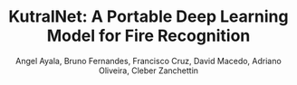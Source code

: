 ---
paperId: 15
author: Angel Ayala, Bruno Fernandes, Francisco Cruz, David Macedo, Adriano Oliveira, Cleber Zanchettin
publicationauthor: Ayala, A. et al.
title: "KutralNet: A Portable Deep Learning Model for Fire Recognition"
pitch: https://slideslive.com/38930534/kutralnet-a-portable-deep-learning-model-for-fire-recognition?ref=folder-55828
poster: Poster_Angel_Ayala
alt: --
type: Poster
topic: Deep Learning
subtopic: Machine Learning
link: 
conference: icml
year: 2020
tags: icml-2020
location: Virtual
---